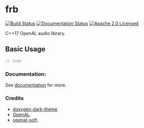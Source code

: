 # frb
[![Build Status](https://ci.appveyor.com/api/projects/status/de4x20pcop04ylhm?svg=true)](https://ci.appveyor.com/project/reworks/frb)
[![Documentation Status](https://travis-ci.org/DomRe/frb.svg?branch=master)](https://domre.github.io/frb/)
[![Apache 2.0 Licensed](https://img.shields.io/badge/license-apache-blue.svg)](./LICENSE.txt)

C++17 OpenAL audio library.

## Basic Usage
```cpp
// todo
```

### Documentation:  
See [documentation](https://domre.github.io/frb/) for more.  

### Credits
* [doxygen-dark-theme](https://github.com/MaJerle/doxygen-dark-theme).
* [OpenAL](https://www.openal.org/).
* [openal-soft](https://github.com/kcat/openal-soft).